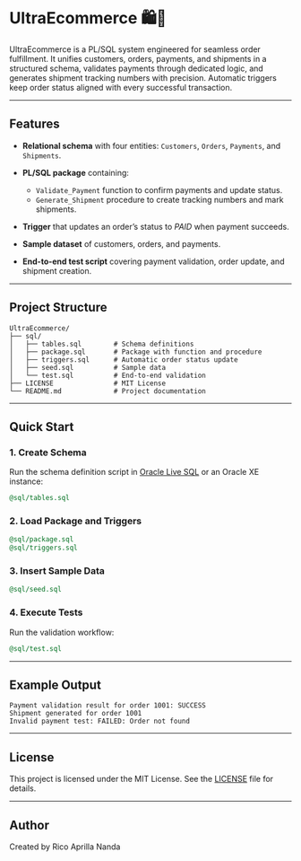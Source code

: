 # UltraEcommerce 🛍️🍁
UltraEcommerce is a PL/SQL system engineered for seamless order fulfillment. It unifies customers, orders, payments, and shipments in a structured schema, validates payments through dedicated logic, and generates shipment tracking numbers with precision. Automatic triggers keep order status aligned with every successful transaction.

---

## Features

* **Relational schema** with four entities: `Customers`, `Orders`, `Payments`, and `Shipments`.
* **PL/SQL package** containing:

  * `Validate_Payment` function to confirm payments and update status.
  * `Generate_Shipment` procedure to create tracking numbers and mark shipments.
* **Trigger** that updates an order’s status to *PAID* when payment succeeds.
* **Sample dataset** of customers, orders, and payments.
* **End-to-end test script** covering payment validation, order update, and shipment creation.

---

## Project Structure

```
UltraEcommerce/
├── sql/
│   ├── tables.sql        # Schema definitions
│   ├── package.sql       # Package with function and procedure
│   ├── triggers.sql      # Automatic order status update
│   ├── seed.sql          # Sample data
│   └── test.sql          # End-to-end validation
├── LICENSE               # MIT License
└── README.md             # Project documentation
```

---

## Quick Start

### 1. Create Schema

Run the schema definition script in [Oracle Live SQL](https://livesql.oracle.com/) or an Oracle XE instance:

```sql
@sql/tables.sql
```

### 2. Load Package and Triggers

```sql
@sql/package.sql
@sql/triggers.sql
```

### 3. Insert Sample Data

```sql
@sql/seed.sql
```

### 4. Execute Tests

Run the validation workflow:

```sql
@sql/test.sql
```

---

## Example Output

```
Payment validation result for order 1001: SUCCESS
Shipment generated for order 1001
Invalid payment test: FAILED: Order not found
```

---

## License

This project is licensed under the MIT License. See the [LICENSE](LICENSE) file for details.

---

## Author
Created by Rico Aprilla Nanda


